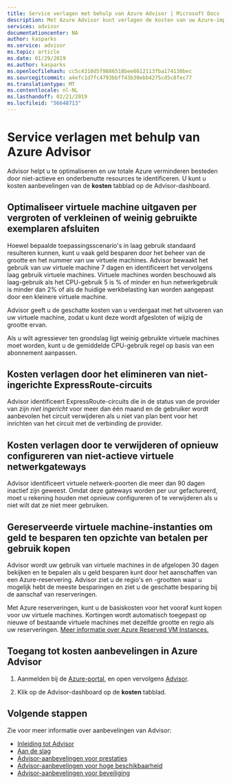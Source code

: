 ```yaml
---
title: Service verlagen met behulp van Azure Advisor | Microsoft Docs
description: Met Azure Advisor kunt verlagen de kosten van uw Azure-implementaties.
services: advisor
documentationcenter: NA
author: kasparks
ms.service: advisor
ms.topic: article
ms.date: 01/29/2019
ms.author: kasparks
ms.openlocfilehash: cc5c4310d5f9886518bee6612113fba174130bec
ms.sourcegitcommit: a4efc1d7fc4793bbff43b30ebb4275cd5c8fec77
ms.translationtype: MT
ms.contentlocale: nl-NL
ms.lasthandoff: 02/21/2019
ms.locfileid: "56648713"
---
```

# <a name="reduce-service-costs-using-azure-advisor"></a>Service verlagen met behulp van Azure Advisor

Advisor helpt u te optimaliseren en uw totale Azure verminderen besteden door niet-actieve en onderbenutte resources te identificeren. U kunt u kosten aanbevelingen van de **kosten** tabblad op de Advisor-dashboard.

## <a name="optimize-virtual-machine-spend-by-resizing-or-shutting-down-underutilized-instances"></a>Optimaliseer virtuele machine uitgaven per vergroten of verkleinen of weinig gebruikte exemplaren afsluiten 

Hoewel bepaalde toepassingsscenario's in laag gebruik standaard resulteren kunnen, kunt u vaak geld besparen door het beheer van de grootte en het nummer van uw virtuele machines. Advisor bewaakt het gebruik van uw virtuele machine 7 dagen en identificeert het vervolgens laag gebruik virtuele machines. Virtuele machines worden beschouwd als laag-gebruik als het CPU-gebruik 5 is % of minder en hun netwerkgebruik is minder dan 2% of als de huidige werkbelasting kan worden aangepast door een kleinere virtuele machine.

Advisor geeft u de geschatte kosten van u verdergaat met het uitvoeren van uw virtuele machine, zodat u kunt deze wordt afgesloten of wijzig de grootte ervan.

Als u wilt agressiever ten grondslag ligt weinig gebruikte virtuele machines moet worden, kunt u de gemiddelde CPU-gebruik regel op basis van een abonnement aanpassen.

## <a name="reduce-costs-by-eliminating-unprovisioned-expressroute-circuits"></a>Kosten verlagen door het elimineren van niet-ingerichte ExpressRoute-circuits

Advisor identificeert ExpressRoute-circuits die in de status van de provider van zijn *niet ingericht* voor meer dan één maand en de gebruiker wordt aanbevolen het circuit verwijderen als u niet van plan bent voor het inrichten van het circuit met de verbinding de provider.

## <a name="reduce-costs-by-deleting-or-reconfiguring-idle-virtual-network-gateways"></a>Kosten verlagen door te verwijderen of opnieuw configureren van niet-actieve virtuele netwerkgateways

Advisor identificeert virtuele netwerk-poorten die meer dan 90 dagen inactief zijn geweest. Omdat deze gateways worden per uur gefactureerd, moet u rekening houden met opnieuw configureren of te verwijderen als u niet wilt dat ze niet meer gebruiken. 

## <a name="buy-reserved-virtual-machine-instances-to-save-money-over-pay-as-you-go-costs"></a>Gereserveerde virtuele machine-instanties om geld te besparen ten opzichte van betalen per gebruik kopen

Advisor wordt uw gebruik van virtuele machines in de afgelopen 30 dagen bekijken en te bepalen als u geld besparen kunt door het aanschaffen van een Azure-reservering. Advisor ziet u de regio's en -grootten waar u mogelijk hebt de meeste besparingen en ziet u de geschatte besparing bij de aanschaf van reserveringen. 

Met Azure reserveringen, kunt u de basiskosten voor het vooraf kunt kopen voor uw virtuele machines. Kortingen wordt automatisch toegepast op nieuwe of bestaande virtuele machines met dezelfde grootte en regio als uw reserveringen. [Meer informatie over Azure Reserved VM Instances.](https://azure.microsoft.com/pricing/reserved-vm-instances/)

## <a name="how-to-access-cost-recommendations-in-azure-advisor"></a>Toegang tot kosten aanbevelingen in Azure Advisor

1. Aanmelden bij de [Azure-portal](https://portal.azure.com), en open vervolgens [Advisor](https://aka.ms/azureadvisordashboard).

2.  Klik op de Advisor-dashboard op de **kosten** tabblad.

## <a name="next-steps"></a>Volgende stappen

Zie voor meer informatie over aanbevelingen van Advisor:
* [Inleiding tot Advisor](advisor-overview.md)
* [Aan de slag](advisor-get-started.md)
* [Advisor-aanbevelingen voor prestaties](advisor-cost-recommendations.md)
* [Advisor-aanbevelingen voor hoge beschikbaarheid](advisor-cost-recommendations.md)
* [Advisor-aanbevelingen voor beveiliging](advisor-cost-recommendations.md)
